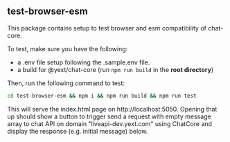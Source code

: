 ## test-browser-esm

This package contains setup to test browser and esm compatibility of chat-core.

To test, make sure you have the following:

- a .env file setup following the .sample.env file.
- a build for @yext/chat-core (run `npm run build` in the **root directory**)

Then, run the following command to test:

```bash
cd test-browser-esm && npm i && npm run build && npm run test
```

This will serve the index.html page on http://localhost:5050. Opening that up should show a button to trigger send a request with empty message array to chat API on domain "liveapi-dev.yext.com" using ChatCore and display the response (e.g. initial message) below.
